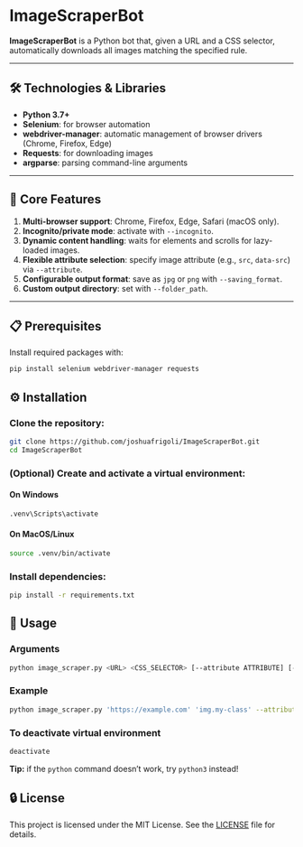 # ImageScraperBot

**ImageScraperBot** is a Python bot that, given a URL and a CSS selector, automatically downloads all images matching the specified rule.

---

## 🛠️ Technologies & Libraries

- **Python 3.7+**
- **Selenium**: for browser automation
- **webdriver-manager**: automatic management of browser drivers (Chrome, Firefox, Edge)
- **Requests**: for downloading images
- **argparse**: parsing command-line arguments

---

## 🚀 Core Features

1. **Multi-browser support**: Chrome, Firefox, Edge, Safari (macOS only).
2. **Incognito/private mode**: activate with `--incognito`.
3. **Dynamic content handling**: waits for elements and scrolls for lazy-loaded images.
4. **Flexible attribute selection**: specify image attribute (e.g., `src`, `data-src`) via `--attribute`.
5. **Configurable output format**: save as `jpg` or `png` with `--saving_format`.
6. **Custom output directory**: set with `--folder_path`.

---

## 📋 Prerequisites

Install required packages with:

```bash
pip install selenium webdriver-manager requests
```

## ⚙️ Installation

### Clone the repository:

```bash
git clone https://github.com/joshuafrigoli/ImageScraperBot.git
cd ImageScraperBot
```

### (Optional) Create and activate a virtual environment:

#### On Windows

```sh
.venv\Scripts\activate
```

#### On MacOS/Linux

```sh
source .venv/bin/activate
```

### Install dependencies:

```bash
pip install -r requirements.txt
```

## 🎯 Usage

### Arguments

```bash
python image_scraper.py <URL> <CSS_SELECTOR> [--attribute ATTRIBUTE] [--driver DRIVER] [--incognito] [--saving_format FORMAT] [--folder_path PATH]
```

### Example

```bash
python image_scraper.py 'https://example.com' 'img.my-class' --attribute data-src --driver chrome --incognito --saving_format png --folder_path images
```

### To deactivate virtual environment

```sh
deactivate
```

**Tip:** if the `python` command doesn’t work, try `python3` instead!

## 🔒 License

This project is licensed under the MIT License. See the [LICENSE](LICENSE) file for details.
